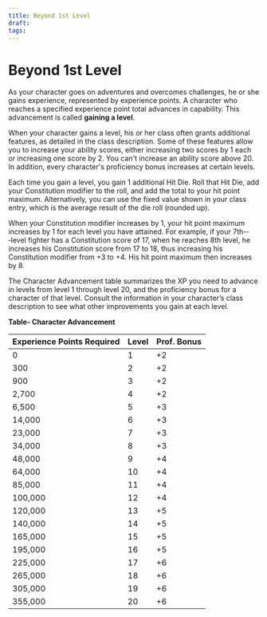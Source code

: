 ```yaml
---
title: Beyond 1st Level
draft: 
tags:
---
```


# Beyond 1st Level

As your character goes on adventures and overcomes challenges, he or she gains experience, represented by experience points. A character who reaches a specified experience point total advances in capability. This advancement is called **gaining a level**.

When your character gains a level, his or her class often grants additional features, as detailed in the class description. Some of these features allow you to increase your ability scores, either increasing two scores by 1 each or increasing one score by 2. You can't increase an ability score above 20. In addition, every character's proficiency bonus increases at certain levels.

Each time you gain a level, you gain 1 additional Hit Die. Roll that Hit Die, add your Constitution modifier to the roll, and add the total to your hit point maximum. Alternatively, you can use the fixed value shown in your class entry, which is the average result of the die roll (rounded up).

When your Constitution modifier increases by 1, your hit point maximum increases by 1 for each level you have attained. For example, if your 7th-­‐‑level fighter has a Constitution score of 17, when he reaches 8th level, he increases his Constitution score from 17 to 18, thus increasing his Constitution modifier from +3 to +4. His hit point maximum then increases by 8.

The Character Advancement table summarizes the XP you need to advance in levels from level 1 through level 20, and the proficiency bonus for a character of that level. Consult the information in your character’s class description to see what other improvements you gain at each level.

**Table- Character Advancement**

| Experience Points Required | Level | Prof. Bonus |
| :------------------------- | ----- | ----------- |
| 0                          | 1     | +2          |
| 300                        | 2     | +2          |
| 900                        | 3     | +2          |
| 2,700                      | 4     | +2          |
| 6,500                      | 5     | +3          |
| 14,000                     | 6     | +3          |
| 23,000                     | 7     | +3          |
| 34,000                     | 8     | +3          |
| 48,000                     | 9     | +4          |
| 64,000                     | 10    | +4          |
| 85,000                     | 11    | +4          |
| 100,000                    | 12    | +4          |
| 120,000                    | 13    | +5          |
| 140,000                    | 14    | +5          |
| 165,000                    | 15    | +5          |
| 195,000                    | 16    | +5          |
| 225,000                    | 17    | +6          |
| 265,000                    | 18    | +6          |
| 305,000                    | 19    | +6          |
| 355,000                    | 20    | +6          |
